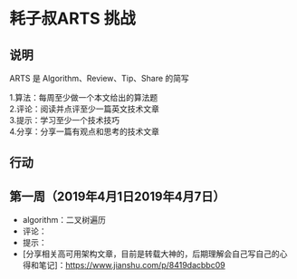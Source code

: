 # 耗子叔ARTS 挑战

## 说明

ARTS 是 Algorithm、Review、Tip、Share 的简写

1.算法：每周至少做一个本文给出的算法题  
2.评论：阅读并点评至少一篇英文技术文章  
3.提示：学习至少一个技术技巧  
4.分享：分享一篇有观点和思考的技术文章  

## 行动

## 第一周（2019年4月1日2019年4月7日）

* algorithm：二叉树遍历  
* 评论：  
* 提示：  
* [分享相关高可用架构文章，目前是转载大神的，后期理解会自己写自己的心得和笔记]：https://www.jianshu.com/p/8419dacbbc09
